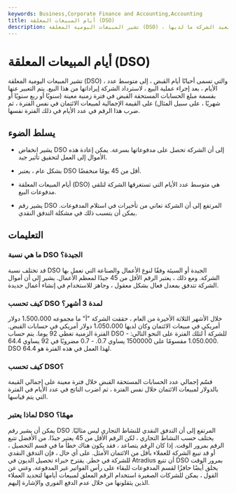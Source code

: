 ```yaml
---
keywords: Business,Corporate Finance and Accounting,Accounting
title: أيام المبيعات المعلقة (DSO)
description: تشير المبيعات اليومية المعلقة (DSO) ، والتي تسمى أحيانًا أيام القبض ، إلى متوسط عدد الأيام ، بعد إجراء عملية البيع ، لكي تستعيد الشركة ما لديها
---
```


# أيام المبيعات المعلقة (DSO)
تشير المبيعات اليومية المعلقة (DSO) ، والتي تسمى أحيانًا أيام القبض ، إلى متوسط عدد الأيام ، بعد إجراء عملية البيع ، لاسترداد الشركة إيراداتها من هذا البيع. يتم التعبير عنها بقسمة مبلغ الحسابات المستحقة القبض في فترة زمنية معينة (سنويًا أو ربع سنويًا أو شهريًا ، على سبيل المثال) على القيمة الإجمالية لمبيعات الائتمان في نفس الفترة ، ثم ضرب هذا الرقم في عدد الأيام في ذلك الفترة نفسها.

## يسلط الضوء

- يشير انخفاض DSO إلى أن الشركة تحصل على مدفوعاتها بسرعة. يمكن إعادة هذه الأموال إلى العمل لتحقيق تأثير جيد.

- بشكل عام ، يعتبر DSO أقل من 45 يومًا منخفضًا.

- أيام المبيعات المعلقة (DSO) هي متوسط عدد الأيام التي تستغرقها الشركة لتلقي مدفوعات البيع.

- يشير رقم DSO المرتفع إلى أن الشركة تعاني من تأخيرات في استلام المدفوعات. يمكن أن يتسبب ذلك في مشكلة التدفق النقدي.

## التعليمات

### ما هي نسبة DSO الجيدة؟

قد تختلف نسبة DSO الجيدة أو السيئة وفقًا لنوع الأعمال والصناعة التي تعمل بها الشركة. ومع ذلك ، يعتبر الرقم الأقل من 45 جيدًا لمعظم الأعمال. يشير إلى أن أموال الشركة تتدفق بمعدل فعال بشكل معقول ، وجاهز للاستخدام في إنشاء أعمال جديدة.

### كيف تحسب DSO لمدة 3 أشهر؟

خلال الأشهر الثلاثة الأخيرة من العام ، حققت الشركة "أ" ما مجموعه 1،500،000 دولار أمريكي في مبيعات الائتمان وكان لديها 1،050،000 دولار أمريكي في حسابات القبض. الفترة الزمنية تغطي 92 يوما. يتم حساب DSO للشركة أ لتلك الفترة على النحو التالي: - 1.050.000 مقسومًا على 1500000 يساوي 0.7. - 0.7 مضروبًا في 92 يساوي 64.4. DSO لهذا العمل في هذه الفترة هو 64.4.

### كيف تحسب DSO؟

قسّم إجمالي عدد الحسابات المستحقة القبض خلال فترة معينة على إجمالي القيمة بالدولار لمبيعات الائتمان خلال نفس الفترة ، ثم اضرب الناتج في عدد الأيام في الفترة التي يتم قياسها.

### لماذا يعتبر DSO مهمًا؟

يمكن أن يشير رقم DSO المرتفع إلى أن التدفق النقدي للنشاط التجاري ليس مثاليًا. يختلف حسب النشاط التجاري ، لكن الرقم الأقل من 45 يعتبر جيدًا. من الأفضل تتبع الرقم بمرور الوقت. إذا كان الرقم يتصاعد ، فقد يكون هناك خطأ ما في قسم التحصيل ، أو قد تبيع الشركة للعملاء بأقل من الائتمان الأمثل. على أي حال ، فإن التدفق النقدي للشركة في خطر. يقترح خبراء تحصيل الديون في Atradius أن تتبع DSO بمرور الوقت يخلق أيضًا حافزًا لقسم المدفوعات للبقاء على رأس الفواتير غير المدفوعة. وغني عن القول ، يمكن للشركات الصغيرة استخدام الرقم المعلق لمبيعات أيامها لتحديد العملاء الذين يثقلونها من خلال عدم الدفع الفوري والإشارة إليهم.

